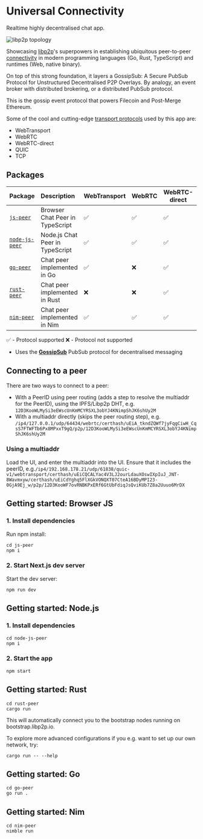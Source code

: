 # Universal Connectivity

Realtime highly decentralised chat app.

![libp2p topology](libp2p-hero.svg)

Showcasing [libp2p](https://libp2p.io/)'s superpowers in establishing ubiquitous peer-to-peer [connectivity](https://connectivity.libp2p.io/) in modern programming languages (Go, Rust, TypeScript) and runtimes (Web, native binary).

On top of this strong foundation, it layers a GossipSub: A Secure PubSub Protocol for Unstructured Decentralised P2P Overlays. By analogy, an event broker with distributed brokering, or a distributed PubSub protocol.

This is the gossip event protocol that powers Filecoin and Post-Merge Ethereum.

Some of the cool and cutting-edge [transport protocols](https://connectivity.libp2p.io/) used by this app are:

- WebTransport
- WebRTC
- WebRTC-direct
- QUIC
- TCP

## Packages

| Package                           | Description                     | WebTransport | WebRTC | WebRTC-direct | QUIC | TCP |
| :-------------------------------- | :------------------------------ | ------------ | ------ | ------------- | ---- | --- |
| [`js-peer`](./js-peer/)           | Browser Chat Peer in TypeScript | ✅           | ✅     | ✅            | ❌   | ❌  |
| [`node-js-peer`](./node-js-peer/) | Node.js Chat Peer in TypeScript | ✅           | ✅     | ✅            | ✅   | ✅  |
| [`go-peer`](./go-peer/)           | Chat peer implemented in Go     | ✅           | ❌     | ✅            | ✅   | ✅  |
| [`rust-peer`](./rust-peer/)       | Chat peer implemented in Rust   | ❌           | ❌     | ✅            | ✅   | ✅  |
| [`nim-peer`](./nim-peer/)         | Chat peer implemented in Nim    | ✅           | ✅     | ✅            | ✅   | ✅  |

✅ - Protocol supported
❌ - Protocol not supported

- Uses the [**GossipSub**](https://docs.libp2p.io/concepts/pubsub/overview/) PubSub protocol for decentralised messaging

## Connecting to a peer

There are two ways to connect to a peer:
- With a PeerID using peer routing (adds a step to resolve the multiaddr for the PeerID), using the IPFS/Libp2p DHT, e.g. `12D3KooWLMySi3eEWscUnKmMCYRSXL3obYJ4KNimpShJK6shUy2M`
- With a multiaddr directly (skips the peer routing step), e.g. `/ip4/127.0.0.1/udp/64434/webrtc/certhash/uEiA_tkndZQWf7jyFqgCiwH_CqsS7FTWFTb6Px8MPxxT9gQ/p2p/12D3KooWLMySi3eEWscUnKmMCYRSXL3obYJ4KNimpShJK6shUy2M`

### Using a multiaddr

Load the UI, and enter the multiaddr into the UI. Ensure that it includes the peerID, e.g.`/ip4/192.168.178.21/udp/61838/quic-v1/webtransport/certhash/uEiCQCALYac4V3LJ2ourLdauXOswIXpIuJ_JNT-8Wavmxyw/certhash/uEiCdYghq5FlXGkVONQXT07CteA16BDyMPI23-0GjA9Ej_w/p2p/12D3KooWF7ovRNBKPxERf6GtUbFdiqJsQviKUb7Z8a2Uuuo6MrDX`

## Getting started: Browser JS

### 1. Install dependencies

Run npm install:

```
cd js-peer
npm i
```

### 2. Start Next.js dev server

Start the dev server:

```
npm run dev
```

## Getting started: Node.js

### 1. Install dependencies

```
cd node-js-peer
npm i
```

### 2. Start the app

```
npm start
```

## Getting started: Rust

```
cd rust-peer
cargo run
```

This will automatically connect you to the bootstrap nodes running on bootstrap.libp2p.io.

To explore more advanced configurations if you e.g. want to set up our own network, try:

```
cargo run -- --help
```

## Getting started: Go

```
cd go-peer
go run .
```

## Getting started: Nim
```
cd nim-peer
nimble run
```
